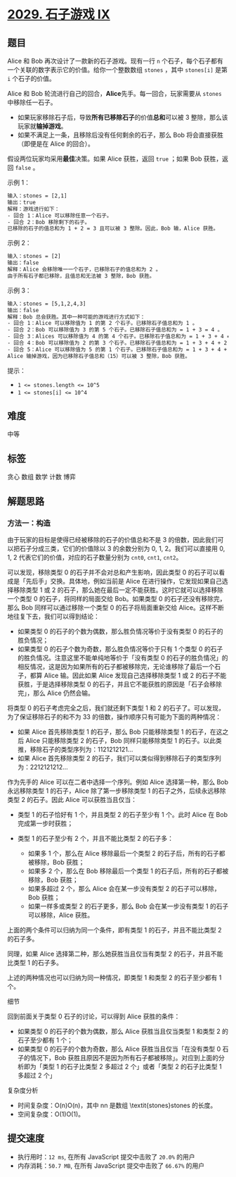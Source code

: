 # [2029. 石子游戏 IX](https://leetcode-cn.com/problems/stone-game-ix/)

## 题目

Alice 和 Bob 再次设计了一款新的石子游戏。现有一行 `n` 个石子，每个石子都有一个关联的数字表示它的价值。给你一个整数数组 `stones` ，其中 `stones[i]` 是第 `i` 个石子的价值。

Alice 和 Bob 轮流进行自己的回合，**Alice**先手。每一回合，玩家需要从 `stones` 中移除任一石子。

- 如果玩家移除石子后，导致**所有已移除石子**的价值**总和**可以被 3 整除，那么该玩家就**输掉游戏**。
- 如果不满足上一条，且移除后没有任何剩余的石子，那么 Bob 将会直接获胜（即便是在 Alice 的回合）。

假设两位玩家均采用**最佳**决策。如果 Alice 获胜，返回 `true` ；如果 Bob 获胜，返回 `false` 。

示例 1：

```txt
输入：stones = [2,1]
输出：true
解释：游戏进行如下：
- 回合 1：Alice 可以移除任意一个石子。
- 回合 2：Bob 移除剩下的石子。
已移除的石子的值总和为 1 + 2 = 3 且可以被 3 整除。因此，Bob 输，Alice 获胜。
```

示例 2：

```txt
输入：stones = [2]
输出：false
解释：Alice 会移除唯一一个石子，已移除石子的值总和为 2 。
由于所有石子都已移除，且值总和无法被 3 整除，Bob 获胜。
```

示例 3：

```txt
输入：stones = [5,1,2,4,3]
输出：false
解释：Bob 总会获胜。其中一种可能的游戏进行方式如下：
- 回合 1：Alice 可以移除值为 1 的第 2 个石子。已移除石子值总和为 1 。
- 回合 2：Bob 可以移除值为 3 的第 5 个石子。已移除石子值总和为 = 1 + 3 = 4 。
- 回合 3：Alices 可以移除值为 4 的第 4 个石子。已移除石子值总和为 = 1 + 3 + 4 = 8 。
- 回合 4：Bob 可以移除值为 2 的第 3 个石子。已移除石子值总和为 = 1 + 3 + 4 + 2 = 10.
- 回合 5：Alice 可以移除值为 5 的第 1 个石子。已移除石子值总和为 = 1 + 3 + 4 + 2 + 5 = 15.
Alice 输掉游戏，因为已移除石子值总和（15）可以被 3 整除，Bob 获胜。
```

提示：

- `1 <= stones.length <= 10^5`
- `1 <= stones[i] <= 10^4`

## 难度

中等

## 标签

贪心 数组 数学 计数 博弈

## 解题思路

### 方法一：构造

由于玩家的目标是使得已经被移除的石子的价值总和不是 3 的倍数，因此我们可以把石子分成三类，它们的价值除以 3 的余数分别为 0, 1, 2。我们可以直接用 0, 1, 2 代表它们的价值，对应的石子数量分别为 `cnt0`, `cnt1`, `cnt2`。

可以发现，移除类型 0 的石子并不会对总和产生影响，因此类型 0 的石子可以看成是「先后手」交换。具体地，例如当前是 Alice 在进行操作，它发现如果自己选择移除类型 1 或 2 的石子，那么她在最后一定不能获胜。这时它就可以选择移除一个类型 0 的石子，将同样的局面交给 Bob。如果类型 0 的石子还没有移除完，那么 Bob 同样可以通过移除一个类型 0 的石子将局面重新交给 Alice。这样不断地往复下去，我们可以得到结论：

- 如果类型 0 的石子的个数为偶数，那么胜负情况等价于没有类型 0 的石子的胜负情况；
- 如果类型 0 的石子个数为奇数，那么胜负情况等价于只有 1 个类型 0 的石子的胜负情况。注意这里不能单纯地等价于「没有类型 0 的石子的胜负情况」的相反情况，这是因为如果所有的石子都被移除完，无论谁移除了最后一个石子，都算 Alice 输。因此如果 Alice 发现自己选择移除类型 1 或 2 的石子不能获胜，于是选择移除类型 0 的石子，并且它不能获胜的原因是「石子会移除完」，那么 Alice 仍然会输。

将类型 0 的石子考虑完全之后，我们就还剩下类型 1 和 2 的石子了。可以发现，为了保证移除石子的和不为 33 的倍数，操作顺序只有可能为下面的两种情况：

- 如果 Alice 首先移除类型 1 的石子，那么 Bob 只能移除类型 1 的石子，在这之后 Alice 只能移除类型 2 的石子，Bob 同样只能移除类型 1 的石子。以此类推，移除石子的类型序列为：1121212121...
- 如果 Alice 首先移除类型 2 的石子，我们可以类似得到移除石子的类型序列为：2212121212...

作为先手的 Alice 可以在二者中选择一个序列。例如 Alice 选择第一种，那么 Bob 永远移除类型 1 的石子，Alice 除了第一步移除类型 1 的石子之外，后续永远移除类型 2 的石子。因此 Alice 可以获胜当且仅当：

- 类型 1 的石子恰好有 1 个，并且类型 2 的石子至少有 1 个。此时 Alice 在 Bob 完成第一步时获胜；
- 类型 1 的石子至少有 2 个，并且不能比类型 2 的石子多：

  - 如果多 1 个，那么在 Alice 移除最后一个类型 2 的石子后，所有的石子都被移除，Bob 获胜；
  - 如果多 2 个，那么在 Bob 移除最后一个类型 1 的石子后，所有的石子都被移除，Bob 获胜；
  - 如果多超过 2 个，那么 Alice 会在某一步没有类型 2 的石子可以移除，Bob 获胜；
  - 如果一样多或类型 2 的石子更多，那么 Bob 会在某一步没有类型 1 的石子可以移除，Alice 获胜。

上面的两个条件可以归纳为同一个条件，即有类型 1 的石子，并且不能比类型 2 的石子多。

同理，如果 Alice 选择第二种，那么她获胜当且仅当有类型 2 的石子，并且不能比类型 1 的石子多。

上述的两种情况也可以归纳为同一种情况，即类型 1 和类型 2 的石子至少都有 1 个。

细节

回到前面关于类型 0 石子的讨论，可以得到 Alice 获胜的条件：

- 如果类型 0 的石子的个数为偶数，那么 Alice 获胜当且仅当类型 1 和类型 2 的石子至少都有 1 个；
- 如果类型 0 的石子的个数为奇数，那么 Alice 获胜当且仅当「在没有类型 0 石子的情况下，Bob 获胜且原因不是因为所有石子都被移除」。对应到上面的分析即为「类型 1 的石子比类型 2 多超过 2 个」或者「类型 2 的石子比类型 1 多超过 2 个」

复杂度分析

- 时间复杂度：O(n)O(n)，其中 nn 是数组 \textit{stones}stones 的长度。
- 空间复杂度：O(1)O(1)。

## 提交速度

- 执行用时：`12 ms`, 在所有 JavaScript 提交中击败了 `20.0%` 的用户
- 内存消耗：`50.7 MB`, 在所有 JavaScript 提交中击败了 `66.67%` 的用户
